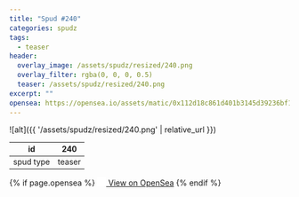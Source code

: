 ```yaml
---
title: "Spud #240"
categories: spudz
tags:
  - teaser
header:
  overlay_image: /assets/spudz/resized/240.png
  overlay_filter: rgba(0, 0, 0, 0.5)
  teaser: /assets/spudz/resized/240.png
excerpt: ""
opensea: https://opensea.io/assets/matic/0x112d18c861d401b3145d39236bf149f01e18beed/240
---
```

![alt]({{ '/assets/spudz/resized/240.png' | relative_url }})

| id | 240 |
|-|-|
| spud type | teaser |

{% if page.opensea %}
<a href="{{page.opensea}}" class="btn btn--info" onclick="window.open(this.href, '_blank'); return false;"><img src="/assets/images/opensea.svg" width="16px"><span>  View on OpenSea</span></a>
{% endif %}
